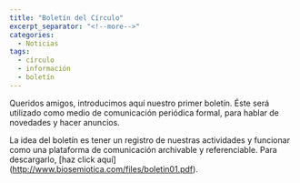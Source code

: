 ```yaml
---
title: "Boletín del Círculo"
excerpt_separator: "<!--more-->"
categories:
  - Noticias
tags:
  - círculo
  - información
  - boletín
---
```


Queridos amigos, introducimos aquí nuestro primer boletín. Éste será utilizado como medio de comunicación periódica formal, para hablar de novedades y hacer anuncios.
<!--more-->
La idea del boletín es tener un registro de nuestras actividades y funcionar como una plataforma de comunicación archivable y referenciable.
Para descargarlo, [haz click aquí] (http://www.biosemiotica.com/files/boletin01.pdf). 